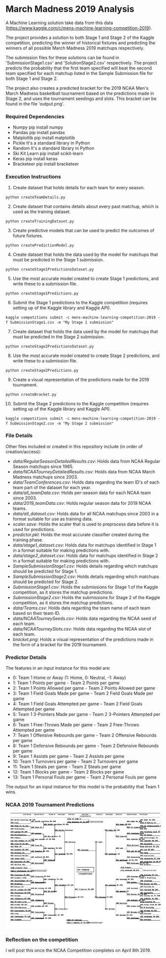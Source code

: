 # March Madness 2019 Analysis

A Machine Learning solution take data from this data (https://www.kaggle.com/c/mens-machine-learning-competition-2019).

The project provides a solution to both Stage 1 and Stage 2 of the Kaggle competition, predicting the winner of historical fixtures and predicting the winners of all possible March Madness 2019 matchups respectively.

The submission files for these solutions can be found in 'SubmissionStage1.csv' and 'SolutionStage2.csv' respectively. The project predicts the probability that the first team specified will beat the second team specified for each matchup listed in the Sample Submission file for both Stage 1 and Stage 2.

The project also creates a predicted bracket for the 2019 NCAA Men's March Madness basketball tournament based on the predictions made in Stage 2, and uses the tournament seedings and slots. This bracket can be found in the file 'output.png'.

### Required Dependencies

- Numpy
  pip install numpy
- Pandas
  pip install pandas
- Matplotlib
  pip install matplotlib
- Pickle
  It's a standard library in Python
- Random
  It's a standard library in Python
- Ski Kit Learn
  pip install scikit-learn
- Keras
  pip install keras
- Bracketeer
  pip install bracketeer

### Execution Instructions

1. Create dataset that holds details for each team for every season.

```
python createTeamDetails.py
```

2. Create dataset that contains details about every past matchup, which is used as the training dataset.

```
python createTrainingDataset.py
```

3. Create predictive models that can be used to predict the outcomes of future fixtures.

```
python createPredictionModel.py
```

4. Create dataset that holds the data used by the model for matchups that must be predicted in the Stage 1 submission.

```
python createStage1PredictionsDataset.py
```

5. Use the most accurate model created to create Stage 1 predictions, and write these to a submission file.

```
python createStage1Predictions.py
```

6. Submit the Stage 1 predictions to the Kaggle competition (requires setting up of the Kaggle library and Kaggle API).

```
kaggle competitions submit -c mens-machine-learning-competition-2019 -f SubmissionStage1.csv -m "My Stage 1 submission"
```

7. Create dataset that holds the data used by the model for matchups that must be predicted in the Stage 2 submission.

```
python createStage2PredictionsDataset.py
```

8. Use the most accurate model created to create Stage 2 predictions, and write these to a submission file.

```
python createStage2Predictions.py
```

9. Create a visual representation of the predictions made for the 2019 tournament.

```
python createBracket.py
```

10. Submit the Stage 2 predictions to the Kaggle competition (requires setting up of the Kaggle library and Kaggle API).

```
kaggle competitions submit -c mens-machine-learning-competition-2019 -f SubmissionStage2.csv -m "My Stage 2 submission"
```

### File Details

Other files included or created in this repository include (in order of creation/access):

- _data/RegularSeasonDetailedResults.csv_: Holds data from NCAA Regular Season matchups since 1985.
- _data/NCAATourneyDetailedResults.csv_: Holds data from NCAA March Madness matchups since 2003.
- _data/TeamConferences.csv_: Holds data regarding the team ID's of each team part of the dataset for each year.
- _data/all_teamData.csv_: Holds per-season data for each NCAA team since 2003.
- _data/2019_teamData.csv_: Holds regular season data for 2019 NCAA teams.
- _data/all_dataset.csv_: Holds data for all NCAA matchups since 2003 in a format suitable for use as training data.
- _scaler.save_: Holds the scaler that is used to preprocess data before it is used for predictions.
- _predictor.pkl_: Holds the most accurate classifier created during the training phase.
- _data/stage1_dataset.csv_: Holds data for matchups identified in Stage 1 in a format suitable for making predictions with.
- _data/stage2_dataset.csv_: Holds data for matchups identified in Stage 2 in a format suitable for making predictions with.
- _SampleSubmissionStage1.csv_: Holds details regarding which matchups should be predicted for Stage 1.
- _SampleSubmissionStage2.csv_: Holds details regarding which matchups should be predicted for Stage 2.
- _SubmissionStage1.csv_: Holds the submissions for Stage 1 of the Kaggle competition, as it stores the matchup predictions.
- _SubmissionStage2.csv_: Holds the submissions for Stage 2 of the Kaggle competition, as it stores the matchup predictions.
- _data/Teams.csv_: Holds data regarding the team name of each team based on their team ID.
- _data/NCAATourneySeeds.csv_: Holds data regarding the NCAA seed of each team.
- _data/NCAATourneySlots.csv_: Holds data regarding the NCAA slot of each team.
- _bracket.png_: Holds a visual representation of the predictions made in the form of a bracket for the 2019 tournament.

### Predictor Details

The features in an input instance for this model are:

- 0: Team 1 Home or Away (1: Home, 0: Neutral, -1: Away)
- 1: Team 1 Points per game - Team 2 Points per game
- 2: Team 1 Points Allowed per game - Team 2 Points Allowed per game
- 3: Team 1 Field Goals Made per game - Team 2 Field Goals Made per game
- 4: Team 1 Field Goals Attempted per game - Team 2 Field Goals Attempted per game
- 5: Team 1 3-Pointers Made per game - Team 2 3-Pointers Attempted per game
- 6: Team 1 Free-Throws Made per game - Team 2 Free-Throws Attempted per game
- 7: Team 1 Offensive Rebounds per game - Team 2 Offensive Rebounds per game
- 8: Team 1 Defensive Rebounds per game - Team 2 Defensive Rebounds per game
- 9: Team 1 Assists per game - Team 2 Assists per game
- 10: Team 1 Turnovers per game - Team 2 Turnovers per game
- 11: Team 1 Steals per game - Team 2 Steals per game
- 12: Team 1 Blocks per game - Team 2 Blocks per game
- 13: Team 1 Personal Fouls per game - Team 2 Personal Fouls per game

The output for an input instance for this model is the probability that Team 1 wins.

### NCAA 2019 Tournament Predictions

<img src = "bracket.png"/>

### Reflection on the competition

I will post this once the NCAA Competition completes on April 8th 2019.
